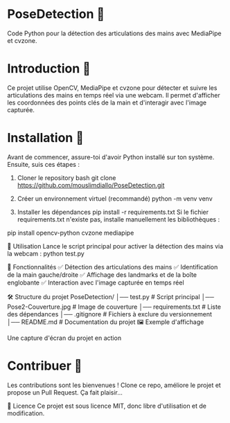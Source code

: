 # PoseDetection 🎯
Code Python pour la détection des articulations des mains avec MediaPipe et cvzone.

# Introduction 📌 
Ce projet utilise OpenCV, MediaPipe et cvzone pour détecter et suivre les articulations des mains en temps réel via une webcam. Il permet d'afficher les coordonnées des points clés de la main et d'interagir avec l'image capturée.

# Installation 🚀
Avant de commencer, assure-toi d'avoir Python installé sur ton système. Ensuite, suis ces étapes :

1. Cloner le repository
bash git clone https://github.com/mouslimdiallo/PoseDetection.git

2. Créer un environnement virtuel (recommandé)
python -m venv venv

3. Installer les dépendances
pip install -r requirements.txt
Si le fichier requirements.txt n'existe pas, installe manuellement les bibliothèques :

pip install opencv-python cvzone mediapipe

🎯 Utilisation
Lance le script principal pour activer la détection des mains via la webcam :
python test.py

🔬 Fonctionnalités
✅ Détection des articulations des mains 
✅ Identification de la main gauche/droite 
✅ Affichage des landmarks et de la boîte englobante 
✅ Interaction avec l'image capturée en temps réel

🛠️ Structure du projet
PoseDetection/
│── test.py                # Script principal
│── Pose2-Couverture.jpg   # Image de couverture
│── requirements.txt       # Liste des dépendances
│── .gitignore             # Fichiers à exclure du versionnement
│── README.md              # Documentation du projet
🖼️ Exemple d'affichage

Une capture d'écran du projet en action

# Contribuer 🤝 
Les contributions sont les bienvenues ! Clone ce repo, améliore le projet et propose un Pull Request. Ça fait plaisir...

📜 Licence
Ce projet est sous licence MIT, donc libre d'utilisation et de modification.
